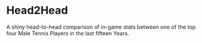# Head2Head
A shiny head-to-head comparison of in-game stats between one of the top four Male Tennis Players in the last fifteen Years.
